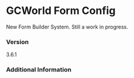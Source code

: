 # GCWorld Form Config

New Form Builder System.  Still a work in progress.




### Version
3.6.1

### Additional Information
